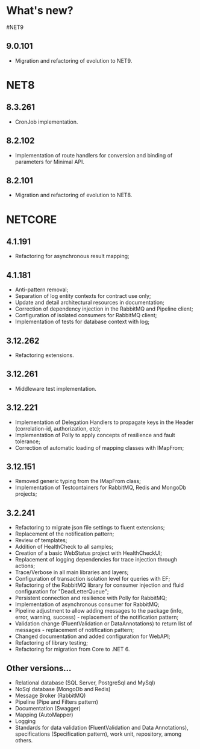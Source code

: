 # What's new?

#NET9

## 9.0.101
* Migration and refactoring of evolution to NET9.

# NET8

## 8.3.261
* CronJob implementation.

## 8.2.102
* Implementation of route handlers for conversion and binding of parameters for Minimal API.

## 8.2.101
* Migration and refactoring of evolution to NET8.

# NETCORE

## 4.1.191
* Refactoring for asynchronous result mapping;

## 4.1.181
* Anti-pattern removal;
* Separation of log entity contexts for contract use only;
* Update and detail architectural resources in documentation;
* Correction of dependency injection in the RabbitMQ and Pipeline client;
* Configuration of isolated consumers for RabbitMQ client;
* Implementation of tests for database context with log;

## 3.12.262
* Refactoring extensions.

## 3.12.261
* Middleware test implementation.

## 3.12.221
* Implementation of Delegation Handlers to propagate keys in the Header (correlation-id, authorization, etc);
* Implementation of Polly to apply concepts of resilience and fault tolerance;
* Correction of automatic loading of mapping classes with IMapFrom;

## 3.12.151
* Removed generic typing from the IMapFrom class;
* Implementation of Testcontainers for RabbitMQ, Redis and MongoDb projects;

## 3.2.241
* Refactoring to migrate json file settings to fluent extensions;
* Replacement of the notification pattern;
* Review of templates;
* Addition of HealthCheck to all samples;
* Creation of a basic WebStatus project with HealthCheckUI;
* Replacement of logging dependencies for trace injection through actions;
* Trace/Verbose in all main libraries and layers;
* Configuration of transaction isolation level for queries with EF;
* Refactoring of the RabbitMQ library for consumer injection and fluid configuration for "DeadLetterQueue";
* Persistent connection and resilience with Polly for RabbitMQ;
* Implementation of asynchronous consumer for RabbitMQ;
* Pipeline adjustment to allow adding messages to the package (info, error, warning, success) - replacement of the notification pattern;
* Validation change (FluentValidation or DataAnnotations) to return list of messages - replacement of notification pattern;
* Changed documentation and added configuration for WebAPI;
* Refactoring of library testing;
* Refactoring for migration from Core to .NET 6.

## Other versions...
* Relational database (SQL Server, PostgreSql and MySql)
* NoSql database (MongoDb and Redis)
* Message Broker (RabbitMQ)
* Pipeline (Pipe and Filters pattern)
* Documentation (Swagger)
* Mapping (AutoMapper)
* Logging
* Standards for data validation (FluentValidation and Data Annotations), specifications (Specification pattern), work unit, repository, among others.